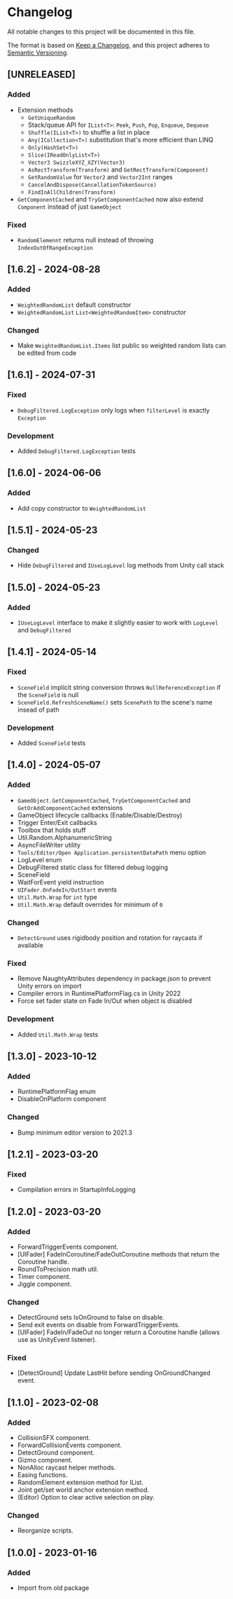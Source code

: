 # Changelog

All notable changes to this project will be documented in this file.

The format is based on [Keep a Changelog](https://keepachangelog.com/en/1.0.0/),
and this project adheres to [Semantic Versioning](https://semver.org/spec/v2.0.0.html).

## [UNRELEASED]

### Added

- Extension methods
	- `GetUniqueRandom`
	- Stack/queue API for `IList<T>`: `Peek`, `Push`, `Pop`, `Enqueue`, `Dequeue`
	- `Shuffle(IList<T>)` to shuffle a list in place
	- `Any(ICollection<T>)` substitution that's more efficient than LINQ
	- `Only(HashSet<T>)`
	- `Slice(IReadOnlyList<T>)`
	- `Vector3 SwizzleXYZ_XZY(Vector3)`
	- `AsRectTransform(Transform)` and `GetRectTransform(Component)`
	- `GetRandomValue` for `Vector2` and `Vector2Int` ranges
	- `CancelAndDispose(CancellationTokenSource)`
	- `FindInAllChildren(Transform)`
- `GetComponentCached` and `TryGetComponentCached` now also extend `Component` instead of just `GameObject`

### Fixed

- `RandomElemennt` returns null instead of throwing `IndexOutOfRangeException`

## [1.6.2] - 2024-08-28

### Added

- `WeightedRandomList` default constructor
- `WeightedRandomList` `List<WeightedRandomItem>` constructor

### Changed

- Make `WeightedRandomList.Items` list public so weighted random lists can be edited from code

## [1.6.1] - 2024-07-31

### Fixed

- `DebugFiltered.LogException` only logs when `filterLevel` is exactly `Exception`

### Development

- Added `DebugFiltered.LogException` tests

## [1.6.0] - 2024-06-06

### Added

- Add copy constructor to `WeightedRandomList`

## [1.5.1] - 2024-05-23

### Changed

- Hide `DebugFiltered` and `IUseLogLevel` log methods from Unity call stack

## [1.5.0] - 2024-05-23

### Added

- `IUseLogLevel` interface to make it slightly easier to work with `LogLevel` and `DebugFiltered`

## [1.4.1] - 2024-05-14

### Fixed

- `SceneField` implicit string conversion throws `NullReferenceException` if the `SceneField` is null
- `SceneField.RefreshSceneName()` sets `ScenePath` to the scene's name insead of path

### Development

- Added `SceneField` tests

## [1.4.0] - 2024-05-07

### Added

- `GameObject.GetComponentCached`, `TryGetComponentCached` and `GetOrAddComponentCached` extensions
- GameObject lifecycle callbacks (Enable/Disable/Destroy)
- Trigger Enter/Exit callbacks
- Toolbox that holds stuff
- Util.Random.AlphanumericString
- AsyncFileWriter utility
- `Tools/Editor/Open Application.persistentDataPath` menu option
- LogLevel enum
- DebugFiltered static class for filtered debug logging
- SceneField
- WaitForEvent yield instruction
- `UIFader.OnFadeIn/OutStart` events
- `Util.Math.Wrap` for `int` type
- `Util.Math.Wrap` default overrides for minimum of `0`

### Changed

- `DetectGround` uses rigidbody position and rotation for raycasts if available

### Fixed

- Remove NaughtyAttributes dependency in package.json to prevent Unity errors on import
- Compiler errors in RuntimePlatformFlag.cs in Unity 2022
- Force set fader state on Fade In/Out when object is disabled

### Development

- Added `Util.Math.Wrap` tests

## [1.3.0] - 2023-10-12

### Added

- RuntimePlatformFlag enum
- DisableOnPlatform component

### Changed

- Bump minimum editor version to 2021.3

## [1.2.1] - 2023-03-20

### Fixed

- Compilation errors in StartupInfoLogging

## [1.2.0] - 2023-03-20

### Added

- ForwardTriggerEvents component.
- [UIFader] FadeInCoroutine/FadeOutCoroutine methods that return the Coroutine handle.
- RoundToPrecision math util.
- Timer component.
- Jiggle component.

### Changed

- DetectGround sets IsOnGround to false on disable.
- Send exit events on disable from ForwardTriggerEvents.
- [UIFader] FadeIn/FadeOut no longer return a Coroutine handle (allows use as UnityEvent listener).

### Fixed

- [DetectGround] Update LastHit before sending OnGroundChanged event.

## [1.1.0] - 2023-02-08

### Added

- CollisionSFX component.
- ForwardCollisionEvents component.
- DetectGround component.
- Gizmo component.
- NonAlloc raycast helper methods.
- Easing functions.
- RandomElement extension method for IList.
- Joint get/set world anchor extension method.
- (Editor) Option to clear active selection on play.

### Changed

- Reorganize scripts.

## [1.0.0] - 2023-01-16

### Added

- Import from old package
